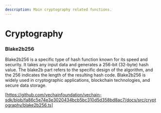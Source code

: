 ```yaml
---
description: Main cryptography related functions.
---
```


# Cryptography

### Blake2b256

Blake2b256 is a specific type of hash function known for its speed and security. It takes any input data and generates a 256-bit (32-byte) hash value. The blake2b part refers to the specific design of the algorithm, and the 256 indicates the length of the resulting hash code. Blake2b256 is widely used in cryptographic applications, blockchain technologies, and secure data storage.

[https://github.com/vechainfoundation/vechain-sdk/blob/fa86c5e74e3e3020434bcb5bc310d5d358bd8ac7/docs/src/cryptography/blake2b256.ts]